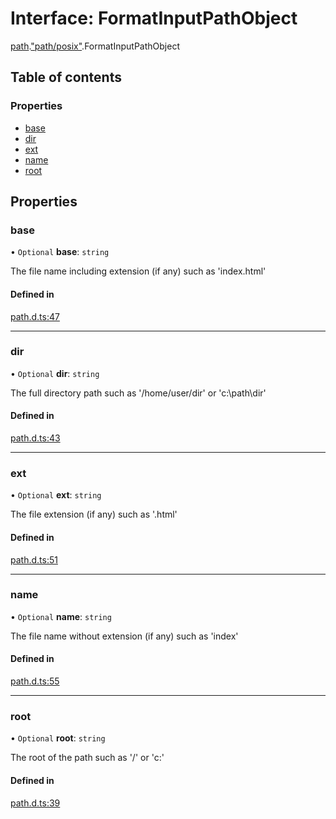 # Interface: FormatInputPathObject

[path](../modules/path.md).["path/posix"](../modules/path._path_posix_.md).FormatInputPathObject

## Table of contents

### Properties

- [base](path._path_posix_.FormatInputPathObject.md#base)
- [dir](path._path_posix_.FormatInputPathObject.md#dir)
- [ext](path._path_posix_.FormatInputPathObject.md#ext)
- [name](path._path_posix_.FormatInputPathObject.md#name)
- [root](path._path_posix_.FormatInputPathObject.md#root)

## Properties

### base

• `Optional` **base**: `string`

The file name including extension (if any) such as 'index.html'

#### Defined in

[path.d.ts:47](https://github.com/goodcodedev/bun-types/blob/8bd1b3a/path.d.ts#L47)

___

### dir

• `Optional` **dir**: `string`

The full directory path such as '/home/user/dir' or 'c:\path\dir'

#### Defined in

[path.d.ts:43](https://github.com/goodcodedev/bun-types/blob/8bd1b3a/path.d.ts#L43)

___

### ext

• `Optional` **ext**: `string`

The file extension (if any) such as '.html'

#### Defined in

[path.d.ts:51](https://github.com/goodcodedev/bun-types/blob/8bd1b3a/path.d.ts#L51)

___

### name

• `Optional` **name**: `string`

The file name without extension (if any) such as 'index'

#### Defined in

[path.d.ts:55](https://github.com/goodcodedev/bun-types/blob/8bd1b3a/path.d.ts#L55)

___

### root

• `Optional` **root**: `string`

The root of the path such as '/' or 'c:\'

#### Defined in

[path.d.ts:39](https://github.com/goodcodedev/bun-types/blob/8bd1b3a/path.d.ts#L39)
